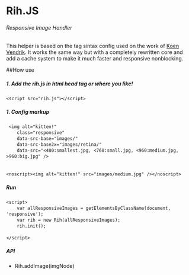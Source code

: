 # Rih.JS
###### Responsive Image Handler


This helper is based on the tag sintax config used on the work of [Koen Vendrik](https://github.com/kvendrik/responsive-images.js). 
It works the same way but with a completely rewritten core and add a cache system to make it much faster and responsive nonblocking.

##How use

##### 1. Add the rih.js in html head tag or where you like!

    <script src="rih.js"></script>

##### 1. Config markup


     <img alt="kitten!" 
        class="responsive" 
        data-src-base="images/"
        data-src-base2x="images/retina/"
        data-src="<480:smallest.jpg, <768:small.jpg, <960:medium.jpg, >960:big.jpg" />
        

    <noscript><img alt="kitten!" src="images/medium.jpg" /></noscript>


##### Run


    <script>
        var allResponsiveImages = getElementsByClassName(document, 'responsive');
        var rih = new Rih(allResponsiveImages);
        rih.init();
        
    </script>

##### API

* Rih.addImage(imgNode)
